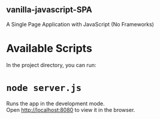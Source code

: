 ## vanilla-javascript-SPA
A Single Page Application with JavaScript (No Frameworks)

# Available Scripts

In the project directory, you can run:

# `node server.js`

Runs the app in the development mode.\
Open [http://localhost:8080](http://localhost:8080) to view it in the browser.
